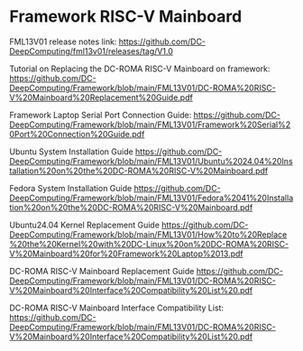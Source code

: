 # Framework RISC-V Mainboard 
FML13V01 release notes link:
https://github.com/DC-DeepComputing/fml13v01/releases/tag/V1.0


Tutorial on Replacing the DC-ROMA RISC-V Mainboard on framework:
https://github.com/DC-DeepComputing/Framework/blob/main/FML13V01/DC-ROMA%20RISC-V%20Mainboard%20Replacement%20Guide.pdf

Framework Laptop Serial Port Connection Guide:
https://github.com/DC-DeepComputing/Framework/blob/main/FML13V01/Framework%20Serial%20Port%20Connection%20Guide.pdf

Ubuntu System Installation Guide
https://github.com/DC-DeepComputing/Framework/blob/main/FML13V01/Ubuntu%2024.04%20Installation%20on%20the%20DC-ROMA%20RISC-V%20Mainboard.pdf

Fedora System Installation Guide
https://github.com/DC-DeepComputing/Framework/blob/main/FML13V01/Fedora%2041%20Installation%20on%20the%20DC-ROMA%20RISC-V%20Mainboard.pdf

Ubuntu24.04 Kernel Replacement Guide
https://github.com/DC-DeepComputing/Framework/blob/main/FML13V01/How%20to%20Replace%20the%20Kernel%20with%20DC-Linux%20on%20DC-ROMA%20RISC-V%20Mainboard%20for%20Framework%20Laptop%2013.pdf

DC-ROMA RISC-V Mainboard Replacement Guide
https://github.com/DC-DeepComputing/Framework/blob/main/FML13V01/DC-ROMA%20RISC-V%20Mainboard%20Interface%20Compatibility%20List%20.pdf

DC-ROMA RISC-V Mainboard Interface Compatibility List:
https://github.com/DC-DeepComputing/Framework/blob/main/FML13V01/DC-ROMA%20RISC-V%20Mainboard%20Interface%20Compatibility%20List%20.pdf

